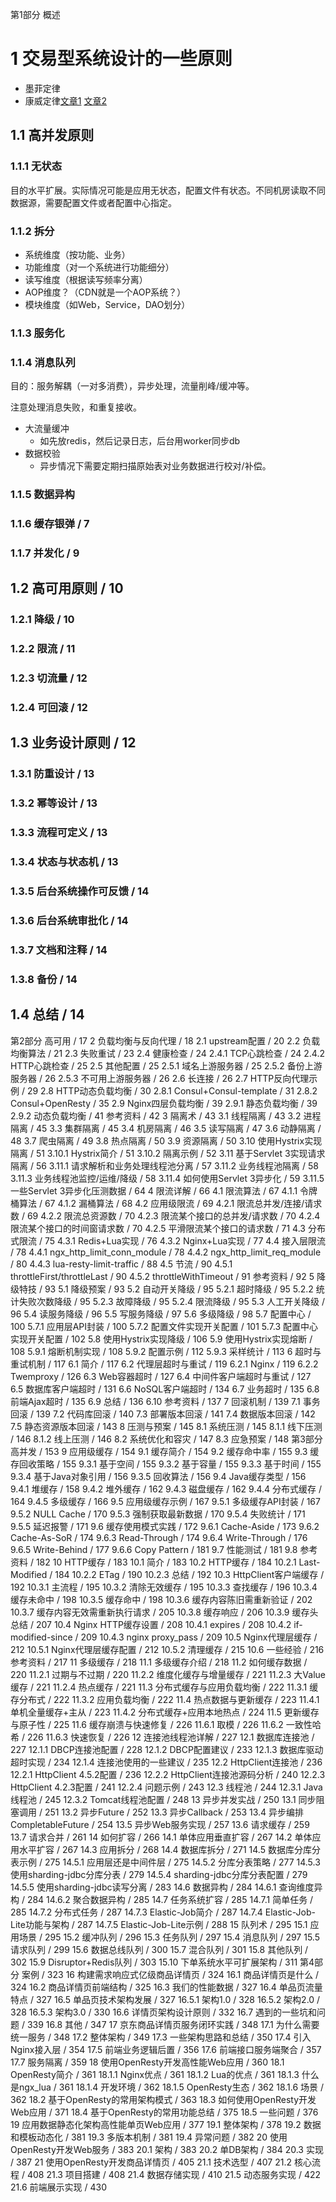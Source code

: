 第1部分 概述

# 1 交易型系统设计的一些原则 

* 墨菲定律
* 康威定律[文章1](https://yq.aliyun.com/articles/8611) [文章2](https://www.infoq.cn/article/every-architect-should-study-conway-law)

## 1.1 高并发原则

### 1.1.1 无状态

目的水平扩展。实际情况可能是应用无状态，配置文件有状态。不同机房读取不同数据源，需要配置文件或者配置中心指定。

### 1.1.2 拆分

* 系统维度（按功能、业务）
* 功能维度（对一个系统进行功能细分）
* 读写维度（根据读写频率分离）
* AOP维度？（CDN就是一个AOP系统？）
* 模块维度（如Web，Service，DAO划分）

### 1.1.3 服务化



### 1.1.4 消息队列

目的：服务解耦（一对多消费），异步处理，流量削峰/缓冲等。

注意处理消息失败，和重复接收。

* 大流量缓冲
    * 如先放redis，然后记录日志，后台用worker同步db
* 数据校验
    * 异步情况下需要定期扫描原始表对业务数据进行校对/补偿。

### 1.1.5 数据异构



### 1.1.6 缓存银弹 / 7
### 1.1.7 并发化 / 9

## 1.2 高可用原则 / 10

### 1.2.1 降级 / 10
### 1.2.2 限流 / 11
### 1.2.3 切流量 / 12
### 1.2.4 可回滚 / 12

## 1.3 业务设计原则 / 12

### 1.3.1 防重设计 / 13
### 1.3.2 幂等设计 / 13
### 1.3.3 流程可定义 / 13
### 1.3.4 状态与状态机 / 13
### 1.3.5 后台系统操作可反馈 / 14
### 1.3.6 后台系统审批化 / 14
### 1.3.7 文档和注释 / 14
### 1.3.8 备份 / 14
## 1.4 总结 / 14




第2部分 高可用 / 17
2 负载均衡与反向代理 / 18
2.1 upstream配置 / 20
2.2 负载均衡算法 / 21
2.3 失败重试 / 23
2.4 健康检查 / 24
2.4.1 TCP心跳检查 / 24
2.4.2 HTTP心跳检查 / 25
2.5 其他配置 / 25
2.5.1 域名上游服务器 / 25
2.5.2 备份上游服务器 / 26
2.5.3 不可用上游服务器 / 26
2.6 长连接 / 26
2.7 HTTP反向代理示例 / 29
2.8 HTTP动态负载均衡 / 30
2.8.1 Consul+Consul-template / 31
2.8.2 Consul+OpenResty / 35
2.9 Nginx四层负载均衡 / 39
2.9.1 静态负载均衡 / 39
2.9.2 动态负载均衡 / 41
参考资料 / 42
3 隔离术 / 43
3.1 线程隔离 / 43
3.2 进程隔离 / 45
3.3 集群隔离 / 45
3.4 机房隔离 / 46
3.5 读写隔离 / 47
3.6 动静隔离 / 48
3.7 爬虫隔离 / 49
3.8 热点隔离 / 50
3.9 资源隔离 / 50
3.10 使用Hystrix实现隔离 / 51
3.10.1 Hystrix简介 / 51
3.10.2 隔离示例 / 52
3.11 基于Servlet 3实现请求隔离 / 56
3.11.1 请求解析和业务处理线程池分离 / 57
3.11.2 业务线程池隔离 / 58
3.11.3 业务线程池监控/运维/降级 / 58
3.11.4 如何使用Servlet 3异步化 / 59
3.11.5 一些Servlet 3异步化压测数据 / 64
4 限流详解 / 66
4.1 限流算法 / 67
4.1.1 令牌桶算法 / 67
4.1.2 漏桶算法 / 68
4.2 应用级限流 / 69
4.2.1 限流总并发/连接/请求数 / 69
4.2.2 限流总资源数 / 70
4.2.3 限流某个接口的总并发/请求数 / 70
4.2.4 限流某个接口的时间窗请求数 / 70
4.2.5 平滑限流某个接口的请求数 / 71
4.3 分布式限流 / 75
4.3.1 Redis+Lua实现 / 76
4.3.2 Nginx+Lua实现 / 77
4.4 接入层限流 / 78
4.4.1 ngx_http_limit_conn_module / 78
4.4.2 ngx_http_limit_req_module / 80
4.4.3 lua-resty-limit-traffic / 88
4.5 节流 / 90
4.5.1 throttleFirst/throttleLast / 90
4.5.2 throttleWithTimeout / 91
参考资料 / 92
5 降级特技 / 93
5.1 降级预案 / 93
5.2 自动开关降级 / 95
5.2.1 超时降级 / 95
5.2.2 统计失败次数降级 / 95
5.2.3 故障降级 / 95
5.2.4 限流降级 / 95
5.3 人工开关降级 / 96
5.4 读服务降级 / 96
5.5 写服务降级 / 97
5.6 多级降级 / 98
5.7 配置中心 / 100
5.7.1 应用层API封装 / 100
5.7.2 配置文件实现开关配置 / 101
5.7.3 配置中心实现开关配置 / 102
5.8 使用Hystrix实现降级 / 106
5.9 使用Hystrix实现熔断 / 108
5.9.1 熔断机制实现 / 108
5.9.2 配置示例 / 112
5.9.3 采样统计 / 113
6 超时与重试机制 / 117
6.1 简介 / 117
6.2 代理层超时与重试 / 119
6.2.1 Nginx / 119
6.2.2 Twemproxy / 126
6.3 Web容器超时 / 127
6.4 中间件客户端超时与重试 / 127
6.5 数据库客户端超时 / 131
6.6 NoSQL客户端超时 / 134
6.7 业务超时 / 135
6.8 前端Ajax超时 / 135
6.9 总结 / 136
6.10 参考资料 / 137
7 回滚机制 / 139
7.1 事务回滚 / 139
7.2 代码库回滚 / 140
7.3 部署版本回滚 / 141
7.4 数据版本回滚 / 142
7.5 静态资源版本回滚 / 143
8 压测与预案 / 145
8.1 系统压测 / 145
8.1.1 线下压测 / 146
8.1.2 线上压测 / 146
8.2 系统优化和容灾 / 147
8.3 应急预案 / 148
第3部分 高并发 / 153
9 应用级缓存 / 154
9.1 缓存简介 / 154
9.2 缓存命中率 / 155
9.3 缓存回收策略 / 155
9.3.1 基于空间 / 155
9.3.2 基于容量 / 155
9.3.3 基于时间 / 155
9.3.4 基于Java对象引用 / 156
9.3.5 回收算法 / 156
9.4 Java缓存类型 / 156
9.4.1 堆缓存 / 158
9.4.2 堆外缓存 / 162
9.4.3 磁盘缓存 / 162
9.4.4 分布式缓存 / 164
9.4.5 多级缓存 / 166
9.5 应用级缓存示例 / 167
9.5.1 多级缓存API封装 / 167
9.5.2 NULL Cache / 170
9.5.3 强制获取最新数据 / 170
9.5.4 失败统计 / 171
9.5.5 延迟报警 / 171
9.6 缓存使用模式实践 / 172
9.6.1 Cache-Aside / 173
9.6.2 Cache-As-SoR / 174
9.6.3 Read-Through / 174
9.6.4 Write-Through / 176
9.6.5 Write-Behind / 177
9.6.6 Copy Pattern / 181
9.7 性能测试 / 181
9.8 参考资料 / 182
10 HTTP缓存 / 183
10.1 简介 / 183
10.2 HTTP缓存 / 184
10.2.1 Last-Modified / 184
10.2.2 ETag / 190
10.2.3 总结 / 192
10.3 HttpClient客户端缓存 / 192
10.3.1 主流程 / 195
10.3.2 清除无效缓存 / 195
10.3.3 查找缓存 / 196
10.3.4 缓存未命中 / 198
10.3.5 缓存命中 / 198
10.3.6 缓存内容陈旧需重新验证 / 202
10.3.7 缓存内容无效需重新执行请求 / 205
10.3.8 缓存响应 / 206
10.3.9 缓存头总结 / 207
10.4 Nginx HTTP缓存设置 / 208
10.4.1 expires / 208
10.4.2 if-modified-since / 209
10.4.3 nginx proxy_pass / 209
10.5 Nginx代理层缓存 / 212
10.5.1 Nginx代理层缓存配置 / 212
10.5.2 清理缓存 / 215
10.6 一些经验 / 216
参考资料 / 217
11 多级缓存 / 218
11.1 多级缓存介绍 / 218
11.2 如何缓存数据 / 220
11.2.1 过期与不过期 / 220
11.2.2 维度化缓存与增量缓存 / 221
11.2.3 大Value缓存 / 221
11.2.4 热点缓存 / 221
11.3 分布式缓存与应用负载均衡 / 222
11.3.1 缓存分布式 / 222
11.3.2 应用负载均衡 / 222
11.4 热点数据与更新缓存 / 223
11.4.1 单机全量缓存+主从 / 223
11.4.2 分布式缓存+应用本地热点 / 224
11.5 更新缓存与原子性 / 225
11.6 缓存崩溃与快速修复 / 226
11.6.1 取模 / 226
11.6.2 一致性哈希 / 226
11.6.3 快速恢复 / 226
12 连接池线程池详解 / 227
12.1 数据库连接池 / 227
12.1.1 DBCP连接池配置 / 228
12.1.2 DBCP配置建议 / 233
12.1.3 数据库驱动超时实现 / 234
12.1.4 连接池使用的一些建议 / 235
12.2 HttpClient连接池 / 236
12.2.1 HttpClient 4.5.2配置 / 236
12.2.2 HttpClient连接池源码分析 / 240
12.2.3 HttpClient 4.2.3配置 / 241
12.2.4 问题示例 / 243
12.3 线程池 / 244
12.3.1 Java线程池 / 245
12.3.2 Tomcat线程池配置 / 248
13 异步并发实战 / 250
13.1 同步阻塞调用 / 251
13.2 异步Future / 252
13.3 异步Callback / 253
13.4 异步编排CompletableFuture / 254
13.5 异步Web服务实现 / 257
13.6 请求缓存 / 259
13.7 请求合并 / 261
14 如何扩容 / 266
14.1 单体应用垂直扩容 / 267
14.2 单体应用水平扩容 / 267
14.3 应用拆分 / 268
14.4 数据库拆分 / 271
14.5 数据库分库分表示例 / 275
14.5.1 应用层还是中间件层 / 275
14.5.2 分库分表策略 / 277
14.5.3 使用sharding-jdbc分库分表 / 279
14.5.4 sharding-jdbc分库分表配置 / 279
14.5.5 使用sharding-jdbc读写分离 / 283
14.6 数据异构 / 284
14.6.1 查询维度异构 / 284
14.6.2 聚合数据异构 / 285
14.7 任务系统扩容 / 285
14.7.1 简单任务 / 285
14.7.2 分布式任务 / 287
14.7.3 Elastic-Job简介 / 287
14.7.4 Elastic-Job-Lite功能与架构 / 287
14.7.5 Elastic-Job-Lite示例 / 288
15 队列术 / 295
15.1 应用场景 / 295
15.2 缓冲队列 / 296
15.3 任务队列 / 297
15.4 消息队列 / 297
15.5 请求队列 / 299
15.6 数据总线队列 / 300
15.7 混合队列 / 301
15.8 其他队列 / 302
15.9 Disruptor+Redis队列 / 303
15.10 下单系统水平可扩展架构 / 311
第4部分 案例 / 323
16 构建需求响应式亿级商品详情页 / 324
16.1 商品详情页是什么 / 324
16.2 商品详情页前端结构 / 325
16.3 我们的性能数据 / 327
16.4 单品页流量特点 / 327
16.5 单品页技术架构发展 / 327
16.5.1 架构1.0 / 328
16.5.2 架构2.0 / 328
16.5.3 架构3.0 / 330
16.6 详情页架构设计原则 / 332
16.7 遇到的一些坑和问题 / 339
16.8 其他 / 347
17 京东商品详情页服务闭环实践 / 348
17.1 为什么需要统一服务 / 348
17.2 整体架构 / 349
17.3 一些架构思路和总结 / 350
17.4 引入Nginx接入层 / 354
17.5 前端业务逻辑后置 / 356
17.6 前端接口服务端聚合 / 357
17.7 服务隔离 / 359
18 使用OpenResty开发高性能Web应用 / 360
18.1 OpenResty简介 / 361
18.1.1 Nginx优点 / 361
18.1.2 Lua的优点 / 361
18.1.3 什么是ngx_lua / 361
18.1.4 开发环境 / 362
18.1.5 OpenResty生态 / 362
18.1.6 场景 / 362
18.2 基于OpenResty的常用架构模式 / 363
18.3 如何使用OpenResty开发Web应用 / 371
18.4 基于OpenResty的常用功能总结 / 375
18.5 一些问题 / 376
19 应用数据静态化架构高性能单页Web应用 / 377
19.1 整体架构 / 378
19.2 数据和模板动态化 / 381
19.3 多版本机制 / 381
19.4 异常问题 / 382
20 使用OpenResty开发Web服务 / 383
20.1 架构 / 383
20.2 单DB架构 / 384
20.3 实现 / 387
21 使用OpenResty开发商品详情页 / 405
21.1 技术选型 / 407
21.2 核心流程 / 408
21.3 项目搭建 / 408
21.4 数据存储实现 / 410
21.5 动态服务实现 / 422
21.6 前端展示实现 / 430